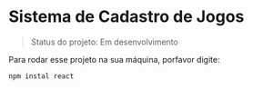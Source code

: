 # Sistema de Cadastro de Jogos

> Status do projeto: Em desenvolvimento

Para rodar esse projeto na sua máquina, porfavor digite:

```
npm instal react
```
